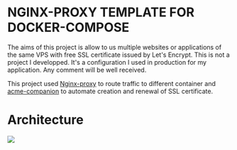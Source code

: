 # NGINX-PROXY TEMPLATE FOR DOCKER-COMPOSE 

The aims of this project is allow to us multiple websites  or applications of the same VPS with free SSL certificate issued by Let's Encrypt. This is not a project I developped. It's a configuration I used in production for my application. Any comment will be well received.

This project used [Nginx-proxy](https://github.com/nginx-proxy/nginx-proxy) to route traffic to different container and [acme-companion](https://github.com/nginx-proxy/acme-companion) to automate creation and renewal of SSL certificate.

# Architecture
![](.webproxy.jpg)

